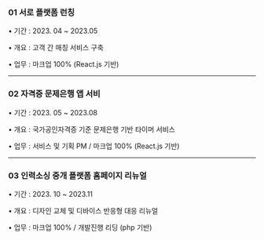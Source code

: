 ### 01 서로 플랫폼 런칭
• 기간 : 2023. 04 ~ 2023.05

• 개요 : 고객 간 매칭 서비스 구축

• 업무 : 마크업 100% (React.js 기반)

**********************************
### 02 자격증 문제은행 앱 서비

• 기간 : 2023. 05 ~ 2023.08

• 개요 : 국가공인자격증 기준 문제은행 기반 타이머 서비스

• 업무 : 서비스 및 기획 PM / 마크업 100% (React.js 기반)

**********************************
### 03 인력소싱 중개 플랫폼 홈페이지 리뉴얼

• 기간 : 2023. 10 ~ 2023.11

• 개요 : 디자인 교체 및 디바이스 반응형 대응 리뉴얼

• 업무 : 마크업 100% / 개발진행 리딩 (php 기반)
